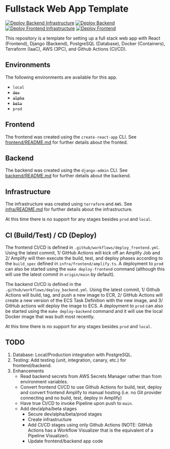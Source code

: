 # Fullstack Web App Template

[![Deploy Backend Infrastructure](https://github.com/imranmatin23/fullstack-web-app-template/actions/workflows/deploy_backend_infra.yml/badge.svg?branch=main)](https://github.com/imranmatin23/fullstack-web-app-template/actions/workflows/deploy_backend_infra.yml) [![Deploy Backend](https://github.com/imranmatin23/fullstack-web-app-template/actions/workflows/deploy_backend.yml/badge.svg)](https://github.com/imranmatin23/fullstack-web-app-template/actions/workflows/deploy_backend.yml) [![Deploy Frontend Infrastructure](https://github.com/imranmatin23/fullstack-web-app-template/actions/workflows/deploy_frontend_infra.yml/badge.svg)](https://github.com/imranmatin23/fullstack-web-app-template/actions/workflows/deploy_frontend_infra.yml) [![Deploy Frontend](https://github.com/imranmatin23/fullstack-web-app-template/actions/workflows/deploy_frontend.yml/badge.svg)](https://github.com/imranmatin23/fullstack-web-app-template/actions/workflows/deploy_frontend.yml)

This repository is a template for setting up a full stack web app with React (Frontend), Django (Backend), PostgreSQL (Database), Docker (Containers), Terraform (IaaC), AWS (3PC), and Github Actions (CI/CD).

## Environments

The following environments are available for this app.

- `local`
- ~~`dev`~~
- ~~`alpha`~~
- ~~`beta`~~
- `prod`

## Frontend

The frontend was created using the `create-react-app` CLI. See [frontend/README.md](frontend/README.md) for further details about the fronted.

## Backend

The backend was created using the `django-admin` CLI. See [backend/README.md](backend/README.md) for further details about the backend.

## Infrastructure

The infrastructure was created using `terraform` and `AWS`. See [infra/README.md](infra/README.md) for further details about the infrastructure.

At this time there is no support for any stages besides `prod` and `local`.

## CI (Build/Test) / CD (Deploy)

The frontend CI/CD is defined in `.github/workflows/deploy_frontend.yml`. Using the latest commit, 1/ GitHub Actions will kick off an Amplify Job and 2/ Amplify will then execute the build, test, and deploy phases according to the `build_spec` defined in `infra/frontend/amplify.ts`. A deployment to `prod` can also be started using the `make deploy-frontend` command (although this will use the latest commit in `origin/main` by default).

The backend CI/CD is defined in the `.github/workflows/deploy_backend.yml`. Using the latest commit, 1/ Github Actions will build, tag, and push a new image to ECR, 2/ GitHub Actions will create a new version of the ECS Task Definition with the new image, and 3/ GitHub actions will deploy the image to ECS. A deployment to `prod` can also be started using the `make deploy-backend` command and it will use the local Docker image that was built most recently.

At this time there is no support for any stages besides `prod` and `local`.

## TODO

1. Database: Local/Production integration with PostgreSQL.
2. Testing: Add testing (unit, integration, canary, etc.) for frontend/backend.
3. Enhancements
   - Read backend secrets from AWS Secrets Manager rather than from environment variables.
   - Convert frontend CI/CD to use Github Actions for build, test, deploy and convert frontend Amplify to manual hosting (i.e. no Git provider connecting and no build, test, deploy in Amplify)
   - Have true CI/CD to invoke Pipeline upon push to `main`.
   - Add dev/alpha/beta stages
     - Secure dev/alpha/beta/prod stages
     - Create infrastructure
     - Add CI/CD stages using only Github Actions (NOTE: GitHub Actions has a Workflow Visualizer that is the equivalent of a Pipeline Visualizer).
     - Update frontend/backend app code
